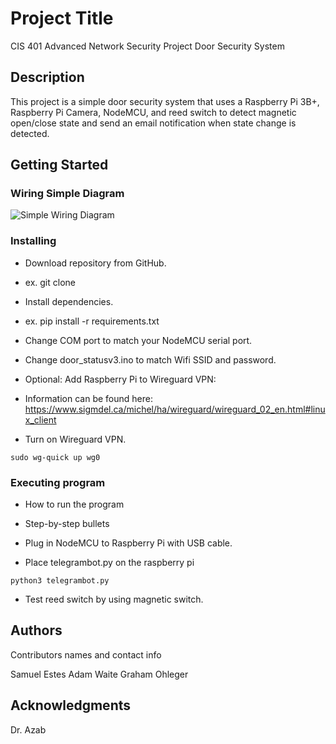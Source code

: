 # Project Title

CIS 401 Advanced Network Security Project
Door Security System

## Description

This project is a simple door security system that uses a Raspberry Pi 3B+, Raspberry Pi Camera, NodeMCU, and reed switch to detect magnetic open/close state and send an email notification when state change is detected.

## Getting Started

### Wiring Simple Diagram
![Simple Wiring Diagram](Simple-Home-Security-System\simplediagram.png)

### Installing

* Download repository from GitHub.
* ex. git clone
* Install dependencies.
* ex. pip install -r requirements.txt

* Change COM port to match your NodeMCU serial port.
* Change door_statusv3.ino to match Wifi SSID and password.
* Optional: Add Raspberry Pi to Wireguard VPN:
* Information can be found here: https://www.sigmdel.ca/michel/ha/wireguard/wireguard_02_en.html#linux_client 
* Turn on Wireguard VPN.
```
sudo wg-quick up wg0
```

### Executing program

* How to run the program
* Step-by-step bullets

* Plug in NodeMCU to Raspberry Pi with USB cable.
* Place telegrambot.py on the raspberry pi
```
python3 telegrambot.py
```
* Test reed switch by using magnetic switch.

## Authors

Contributors names and contact info

Samuel Estes
Adam Waite
Graham Ohleger

## Acknowledgments

Dr. Azab